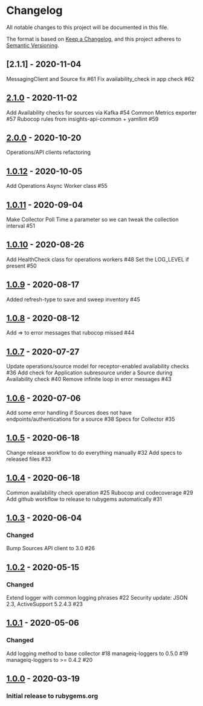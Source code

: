 # Changelog
All notable changes to this project will be documented in this file.

The format is based on [Keep a Changelog](https://keepachangelog.com/en/1.0.0/),
and this project adheres to [Semantic Versioning](https://semver.org/spec/v2.0.0.html).

## [2.1.1] - 2020-11-04
MessagingClient and Source fix #61
Fix availability_check in app check #62

## [2.1.0] - 2020-11-02
Add Availability checks for sources via Kafka #54
Common Metrics exporter #57
Rubocop rules from insights-api-common + yamllint #59

## [2.0.0] - 2020-10-20
Operations/API clients refactoring

## [1.0.12] - 2020-10-05
Add Operations Async Worker class #55

## [1.0.11] - 2020-09-04
Make Collector Poll Time a parameter so we can tweak the collection interval #51

## [1.0.10] - 2020-08-26
Add HealthCheck class for operations workers #48
Set the LOG_LEVEL if present #50

## [1.0.9] - 2020-08-17
Added refresh-type to save and sweep inventory #45

## [1.0.8] - 2020-08-12
Add => to error messages that rubocop missed #44

## [1.0.7] - 2020-07-27
Update operations/source model for receptor-enabled availability checks #36
Add check for Application subresource under a Source during Availability check #40
Remove infinite loop in error messages #43

## [1.0.6] - 2020-07-06
Add some error handling if Sources does not have endpoints/authentications for a source #38
Specs for Collector #35

## [1.0.5] - 2020-06-18
Change release workflow to do everything manually #32
Add specs to released files #33

## [1.0.4] - 2020-06-18
Common availability check operation #25
Rubocop and codecoverage #29
Add github workflow to release to rubygems automatically #31

## [1.0.3] - 2020-06-04
### Changed

Bump Sources API client to 3.0 #26

## [1.0.2] - 2020-05-15
### Changed

Extend logger with common logging phrases #22
Security update: JSON 2.3, ActiveSupport 5.2.4.3 #23

## [1.0.1] - 2020-05-06
### Changed

Add logging method to base collector #18
manageiq-loggers to 0.5.0 #19
manageiq-loggers to >= 0.4.2 #20

## [1.0.0] - 2020-03-19
### Initial release to rubygems.org

[Unreleased]: https://github.com/RedHatInsights/topological_inventory-providers-common/compare/v2.1.0...HEAD
[2.1.0]: https://github.com/RedHatInsights/topological_inventory-providers-common/compare/v2.0.0...v2.1.0
[2.0.0]: https://github.com/RedHatInsights/topological_inventory-providers-common/compare/v1.0.12...v2.0.0
[1.0.12]: https://github.com/RedHatInsights/topological_inventory-providers-common/compare/v1.0.11...v1.0.12
[1.0.11]: https://github.com/RedHatInsights/topological_inventory-providers-common/compare/v1.0.10...v1.0.11
[1.0.10]: https://github.com/RedHatInsights/topological_inventory-providers-common/compare/v1.0.9...v1.0.10
[1.0.9]: https://github.com/RedHatInsights/topological_inventory-providers-common/compare/v1.0.8...v1.0.9
[1.0.8]: https://github.com/RedHatInsights/topological_inventory-providers-common/compare/v1.0.7...v1.0.8
[1.0.7]: https://github.com/RedHatInsights/topological_inventory-providers-common/compare/v1.0.6...v1.0.7
[1.0.6]: https://github.com/RedHatInsights/topological_inventory-providers-common/compare/v1.0.5...v1.0.6
[1.0.5]: https://github.com/RedHatInsights/topological_inventory-providers-common/compare/v1.0.4...v1.0.5
[1.0.4]: https://github.com/RedHatInsights/topological_inventory-providers-common/compare/v1.0.3...v1.0.4
[1.0.3]: https://github.com/RedHatInsights/topological_inventory-providers-common/compare/v1.0.2...v1.0.3
[1.0.2]: https://github.com/RedHatInsights/topological_inventory-providers-common/compare/v1.0.1...v1.0.2
[1.0.1]: https://github.com/RedHatInsights/topological_inventory-providers-common/compare/v1.0.0...v1.0.1
[1.0.0]: https://github.com/RedHatInsights/topological_inventory-providers-common/releases/v1.0.0
